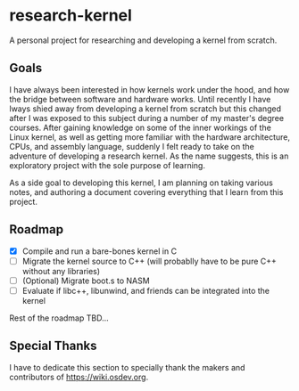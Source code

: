 # research-kernel
A personal project for researching and developing a kernel from scratch.

## Goals
I have always been interested in how kernels work under the hood, and how the bridge between software and hardware works. Until recently I have lways shied away from developing a kernel from scratch but this changed after I was exposed to this subject during a number of my master's degree courses. After gaining knowledge on some of the inner workings of the Linux kernel, as well as getting more familiar with the hardware architecture, CPUs, and assembly language, suddenly I felt ready to take on the adventure of developing a research kernel. As the name suggests, this is an exploratory project with the sole purpose of learning.

As a side goal to developing this kernel, I am planning on taking various notes, and authoring a document covering everything that I learn from this project.

## Roadmap
- [x] Compile and run a bare-bones kernel in C
- [ ] Migrate the kernel source to C++ (will probablly have to be pure C++ without any libraries)
- [ ] (Optional) Migrate boot.s to NASM
- [ ] Evaluate if libc++, libunwind, and friends can be integrated into the kernel

Rest of the roadmap TBD...

## Special Thanks
I have to dedicate this section to specially thank the makers and contributors of https://wiki.osdev.org.
